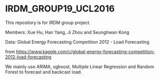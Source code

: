 # IRDM_GROUP19_UCL2016
This repository is for IRDM group project. 

Members:  Xue Hu, Han Yang, Ji Zhou and Seunghwan Kong

Data: Global Energy Forecasting Competition 2012 - Load Forecasting 

from https://www.kaggle.com/c/global-energy-forecasting-competition-2012-load-forecasting  

We mainly use ARIMA, xgboost, Multiple Linear Regression and Random Forest to forecast and backcast load.

